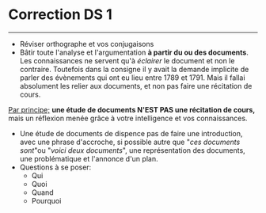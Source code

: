 # Correction DS 1

---

* Réviser orthographe et vos conjugaisons
* Bâtir toute l'analyse et l'argumentation **à partir du ou des documents**. Les connaissances ne servent qu'à *éclairer* le document et non le contraire. Toutefois dans la consigne il y avait la demande implicite de parler des évènements qui ont eu lieu entre 1789 et 1791. Mais il fallai absolument les relier aux documents, et non pas faire une récitation de cours.

<u>Par principe;</u> **une étude de documents N'EST PAS une récitation de cours,** mais un réflexion menée grâce à votre intelligence et vos connaissances.

* Une étude de documents de dispence pas de faire une introduction, avec une phrase d'accroche, si possible autre que "*ces documents sont*"ou "*voici deux documents*", une représentation des documents, une problématique et l'annonce d'un plan.
* Questions à se poser:
  * Qui
  * Quoi
  * Quand
  * Pourquoi
<!--stackedit_data:
eyJoaXN0b3J5IjpbMTE2OTg5MjYxMV19
-->
